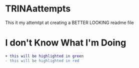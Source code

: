 # TRINAattempts
This it my attemtpt at creating a BETTER LOOKING readme file

# I don't Know What I'm Doing

```diff
+ this will be highlighted in green
- this will be highlighted in red
```
